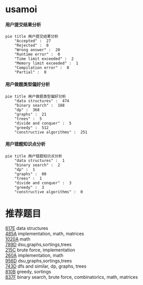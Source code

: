 # usamoi

<!-- tabs:start -->



#### **用户提交结果分析**

```mermaid
pie title 用户提交结果分析
    "Accepted" :  27
    "Rejected" :  0
    "Wrong answer" :  20
    "Runtime error" :  0
    "Time limit exceeded" :  2
    "Memory limit exceeded" :  1
    "Compilation error" :  0
    "Partial" :  0
```

#### **用户做题类型偏好分析**

```mermaid
pie title 用户做题类型偏好分析
    "data structures" :  474
    "binary search" :  188
    "dp" :  368
    "graphs" :  21
    "trees" :  5
    "divide and conquer" :  5
    "greedy" :  512
    "constructive algorithms" :  251
```
#### **用户错题知识点分析**

```mermaid
pie title 用户错题知识点分析
    "data structures" :  1
    "binary search" :  2
    "dp" :  1
    "graphs" :  00
    "trees" :  1
    "divide and conquer" :  3
    "greedy" :  3
    "constructive algorithms" :  0
```



<!-- tabs:end -->
# 推荐题目
[617E](https://codeforces.com/contest/617/problem/E)		data structures		  
[485A](https://codeforces.com/contest/485/problem/A)		implementation,
                        math,
                        matrices		  
[1020A](https://codeforces.com/contest/1020/problem/A)		math		  
[789D](https://codeforces.com/contest/789/problem/D)		dsu,graphs,sortings,trees		  
[215C](https://codeforces.com/contest/215/problem/C)		brute force,
                        implementation		  
[260A](https://codeforces.com/contest/260/problem/A)		implementation,
                        math		  
[956D](https://codeforces.com/contest/956/problem/D)		dsu,graphs,sortings,trees		  
[743D](https://codeforces.com/contest/743/problem/D)		dfs and similar,
                        dp,
                        graphs,
                        trees		  
[810B](https://codeforces.com/contest/810/problem/B)		greedy,
                        sortings		  
[837F](https://codeforces.com/contest/837/problem/F)		binary search,
                        brute force,
                        combinatorics,
                        math,
                        matrices		  
